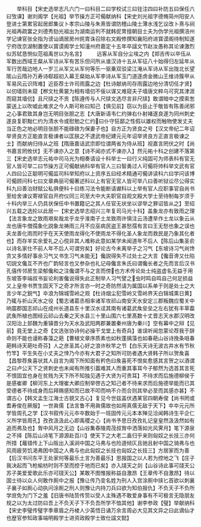 <!-- { "loadSidebar": true } -->
　　举科目【宋史选举志凡六门一曰科目二曰学校试三曰铨注四曰补防五曰保任六曰攷课】谢刘阁学【光祖】举节操方正可僃献纳科【宋史刘光祖字德脩简州阳安人登进士第累官起居郎集议卜孝宗山陵与朱熹皆谓防稽山陵土薄水浅乞议改卜熹与祠光祖再疏畱之刘德秀劾光祖出为湖南运判不就韩伲冑擅朝目士夫为伪学光祖撰涪州学记谏官张全指为谤讪谪居房州侂胄诛召除右文殿修撰知襄阳府进寳谟阁待制知遂宁府改京湖制置使以寳谟阁学士知潼州府嘉定十五年卒諡文节赵汝愚称其论谏激烈似苏轼恳恻似范祖禹世以为名言】
　　远客从军自分尘埃之内【郑吉传以卒伍从军数出西域王粲从军诗从军有苦乐但问所从谁汉诗十五从军征八十始得归左延年从军行苦哉边地人一岁三从军又从军何等乐一驱乗双驳梁江淹从军诗从军出陇北长望隂山云隋孙万寿诗郗超初入幕王粲始从军李诗从军玉门道逐虏金微山王维诗簇甲从军易风云识阵难】近臣荐士许司雨露之边【杜诗献纳司存雨露边地分清切任才贤】以仞墙则未窥【栁文杜黄裳为相有墙仞不佞以谋又难窥夫子墙唐文粹乌可究其津涯而窥其墙仞】且尺牍之不贡【陈遵传与人尺牍文选尽言非尺牍】敢谓暗中之摸索怱蒙送上以吹嘘此难求之今人斯可称曰知己【俱见前】窃以为臣止于敬皆有陈善闭邪之心事君致其身岂无明目张胆之志【大唐新语韦仁约弹右仆射褚遂良遂为同州刺史遂良复职黜仁约为清水令或慰勉之仁约曰仆守狂鄙之性假以雄权而触物使发丈夫当正色之地必明目张胆不能碌碌为保妻子也】自方正为贤良之号【汉文帝纪二年诏举贤良方正能直言极谏者以匡朕之不逮武帝纪建元元年诏举贤良方正直言极谏之士】而献纳归侍从之班【隋唐嘉话武宗即位谓两省为侍从班】视嘉言罔伏之时【尚书嘉言罔攸伏】无不谏亦入之意【诗不闻亦式不谏亦入】然元祐十科之创建不落第三【宋史选举志元祐中司马光为相奏请设十科举士一曰行义纯固可为师表科有官无官人皆可举二曰节操方正可僃献纳科举有官人三曰智勇过人可僃将帅科举文武有官人四曰公正聪明可僃监司科举知府以上资序五曰经术精通可僃讲读科六曰学问该博可僃顾问科七曰文章典丽可僃著述科以上有官无官人皆可举八曰善听狱讼尽公得实科九曰善治财赋公私俱便科十曰练习法令能断请谳科以上举有官人应职事官自尚书至给舍谏议寄禄官自开府仪同三司至大中大夫职官自观文殿大学士至待制每岁须于十科内举三人仍具状保任中书置籍记之其人任官无状坐以谬举之罪诏皆从之】至绍兴五载之选抡以此居一【宋史选举志绍兴三年复司马光十科】盖象龙亦有致雨之理【法言象龙之致雨艰矣哉龙乎龙乎淮南子土龙致雨许愼注云汤遭旱作土龙以象云从龙也唐牛僧孺象化説象龙祷雨三月不应巫病民盗王甚愁孺有言曰王无愁也象之误也夫龙善化雨而时乎在天天使雨龙得化不使雨龙不得化圣人象龙而救民是乃象其化者也】而存羊实余爱礼之心傥非其人难称此意如某学未闻道年不后人【陈后山集圣俞以诗名家仕不前人年不后人可谓穷矣】好论古今未离举子之习气【东坡诗习气尚馋贪又多情好事余习气又书生习气未能无】儳説得失不过处士之大言【儳音谗又仕陷切説文儳互不齐也广韵轻言也又参杂也礼记母儳言朱氏曰谓儳长者之先而言后汉书孔僖传邻房生梁郁儳和之注儳谓不与之言而傍也方术传论处士纯盗虚名无益于用东坡答李端叔书妄论利害儳说得失此正制举人习气譬之虫时鸣自鸣自己何足损益又上皇帝书贾生固天下之奇才所言亦一时之奇防然请为属国以系单于则是处士之大言少年之鋭气】夲浪为锦城雪岭之观【杜诗烟尘犯雪岭又雪岭界天白锦城熏日黄】乃辄与祈山天水之役【蜀志诸葛丞相率诸军攻祁山南安天水安定三郡叛魏应蜀关中响震郡国志祁山在成州长道县东十里汉水迳其南有诸葛武矦垒垒之左右犹有丰草葢武矦所植也图经云祁山去秦之天水县三十里山围六七里髙数十丈晋志天水郡汉明改汉阳治上邽魏为重镇晋分为天水及武阳两郡兼置秦州唐为秦川】空有幕中之辩【见前】竟无堂上之奇【文选张协诗何必操干戈堂上有奇兵】谁误听闻忽蒙论荐我于辞命则不能也谩称春藻之葩【曹植文章序质素也如秋蓬摛藻也如春葩山谷诗挽条咀春葩韩诗天葩吐奇芬】人之彦圣其心好之浪许秋竿之节【白乐天诗无波古井水有节秋竹竿】平生失在小丈夫之悻乃今亦有大君子之知所可防者遇大贤韩子所以贺矦喜【昌黎荐矦喜状其人自言为阁下所知面有矜色曰矦喜死不恨矣愈感其言贺之以酒谓之曰卢公天下之贤刺史也未闻有所推引葢难其人而重其事耳今子郁然为选首其言死不恨固宜也身在贫贱为天下所不知独见遇于大贤为可贵耳】不待求而后施德柳侯于是感崔卿【柳河东上大理崔大卿应制举啓古之知己者不待来求而后施德举能而已其受德者不待成身而后拜赐感知而已故不叩而响不介而合则其举必至而其感亦甚】不谓古心【韩文孟生江海士古貌又古心】复见今世兹盖伏遇某官四朝寿俊【尚书罔或耆寿俊在厥服】一世眞儒【法言鲁不用眞儒故也如用真儒无敌于天下】夲夲元元所学皆周孔之学【汉书叙传元元夲夲数始于一班固传元元本本殚见洽闻韩诗生平企仁义所学皆周孔】孜孜汲汲此心即禹稷之心【尚书予思日孜孜礼记皇皇然汲汲然如有追而弗及也】胷中风月之无边【山谷集舂陵周茂叔胷中洒落如光风霁月】笔下源泉之不择【陈后山诗笔下源源赴百川】使天下之大老二盍归乎来则匈奴之长技三亦何所措【鼂错传上下山阪出入溪涧中国之马弗与也险道倾仄且驰且射中国之骑弗与也风雨疲劳饥渇弗困中国之人弗与也此匈奴之长技也匈奴之长技三】方居家而为善【后汉书问东平王处家何等最乐土言为善最乐】思报国之以人若为控地之飞【庄子我决起而飞枪榆枋时则不至而控于地而已矣】亦入牋天之剡【山谷诗此事可牋天公苏子美爱爱歌此乐亦可牋天公】某敢不图惟报称益自激昂【王章传不自激昂】待以国士待以众人何敢作厠中之报【豫让传乃变名姓为刑人入宫涂厠中挟匕首欲以刺襄子襄子如厠心动执问涂厠之刑人则豫让内持刀兵曰欲为知伯报仇】不负天子不负所学庻免为门下之羞【旧唐书陆贽传贽以受人主殊遇不敢爱身事有不可极言无隐朋友规之以为太过防曰吾上不负天子下不负吾所学不恤其他】谢李参政【璧】举献纳科【宋史李璧传璧字季章眉之丹棱人少英悟日诵万余言周必大见其文异之曰此谪仙才也歴官参知政事端明殿学士进资政殿学士致仕諡文懿】
